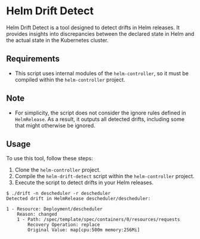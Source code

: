 # Helm Drift Detect

Helm Drift Detect is a tool designed to detect drifts in Helm releases. It provides insights into discrepancies between the declared state in Helm and the actual state in the Kubernetes cluster.

## Requirements

- This script uses internal modules of the `helm-controller`, so it must be compiled within the `helm-controller` project.

## Note

- For simplicity, the script does not consider the ignore rules defined in `HelmRelease`. As a result, it outputs all detected drifts, including some that might otherwise be ignored.

## Usage

To use this tool, follow these steps:

1. Clone the `helm-controller` project.
2. Compile the `helm-drift-detect` script within the `helm-controller` project.
3. Execute the script to detect drifts in your Helm releases.

```shell
$ ./drift -n descheduler -r descheduler
Detected drift in HelmRelease descheduler/descheduler:

1 - Resource: Deployment/descheduler
    Reason: changed
    1 - Path: /spec/template/spec/containers/0/resources/requests
        Recovery Operation: replace
        Original Value: map[cpu:500m memory:256Mi]
```
